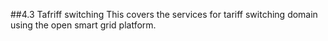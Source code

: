 ##4.3 Tafriff switching
This covers the services for tariff switching domain using the open smart grid platform.